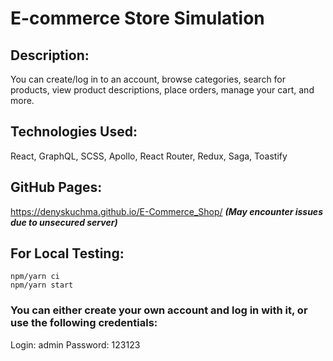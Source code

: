 # E-commerce Store Simulation

## Description: 
You can create/log in to an account, browse categories, search for products, view product descriptions, place orders, manage your cart, and more.

## Technologies Used:
React, GraphQL, SCSS, Apollo, React Router, Redux, Saga, Toastify

## GitHub Pages:
https://denyskuchma.github.io/E-Commerce_Shop/
***(May encounter issues due to unsecured server)***

## For Local Testing:
```
npm/yarn ci
npm/yarn start
```
### You can either create your own account and log in with it, or use the following credentials:
Login: admin
Password: 123123
